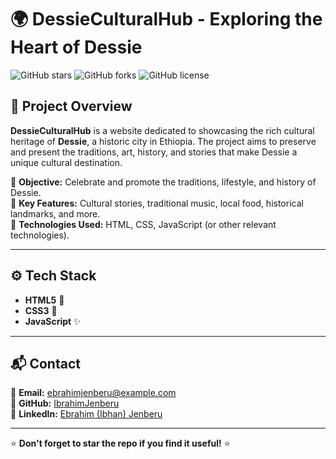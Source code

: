 # 🌍 DessieCulturalHub - Exploring the Heart of Dessie

![GitHub stars](https://img.shields.io/github/stars/yourusername/DessieCulturalHub?style=social)
![GitHub forks](https://img.shields.io/github/forks/yourusername/DessieCulturalHub?style=social)
![GitHub license](https://img.shields.io/github/license/yourusername/DessieCulturalHub)

## 📌 Project Overview
**DessieCulturalHub** is a website dedicated to showcasing the rich cultural heritage of **Dessie**, a historic city in Ethiopia. The project aims to preserve and present the traditions, art, history, and stories that make Dessie a unique cultural destination.

🔹 **Objective:** Celebrate and promote the traditions, lifestyle, and history of Dessie.  
🔹 **Key Features:** Cultural stories, traditional music, local food, historical landmarks, and more.  
🔹 **Technologies Used:** HTML, CSS, JavaScript (or other relevant technologies).

---

## ⚙️ Tech Stack

- **HTML5** 📄
- **CSS3** 🎨
- **JavaScript** ✨


---

## 📬 Contact
📧 **Email:** ebrahimjenberu@example.com  
🔗 **GitHub:** [IbrahimJenberu](https://github.com/IbrahimJenberu)  
🔗 **LinkedIn:** [Ebrahim (Ibhan) Jenberu](https://www.linkedin.com/in/ebrahim-jenberu-4026822a2/)

---

⭐ **Don't forget to star the repo if you find it useful!** ⭐

